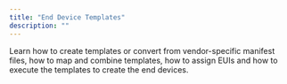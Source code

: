 ```yaml
---
title: "End Device Templates"
description: ""
---
```


Learn how to create templates or convert from vendor-specific manifest files, how to map and combine templates, how to assign EUIs and how to execute the templates to create the end devices.

